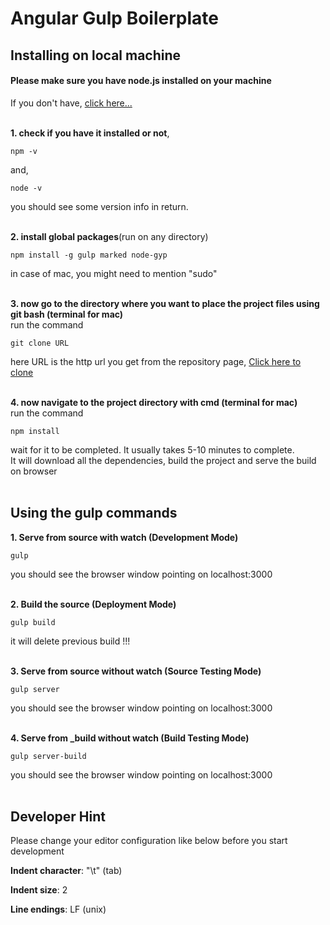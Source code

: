 <h1>Angular Gulp Boilerplate</h1>


<h2>Installing on local machine</h2>

<h4>Please make sure you have node.js installed on your machine</h4>
If you don't have, <a href="https://nodejs.org/" >click here...</a>
<br><br>


<b>1. check if you have it installed or not</b>,

	npm -v

and,

	node -v

you should see some version info in return.<br><br>

<b>2. install global packages</b>(run on any directory)

	npm install -g gulp marked node-gyp

in case of mac, you might need to mention "sudo"<br><br>


<b>3. now go to the directory where you want to place the project files using git bash (terminal for mac)</b><br>
run the command

	git clone URL

here URL is the http url you get from the repository page, <a href="https://github.com/tanmoythander/angular-gulp-boilerplate">Click here to clone</a><br><br>

<b>4. now navigate to the project directory with cmd (terminal for mac)</b><br>
run the command

	npm install
	
wait for it to be completed. It usually takes 5-10 minutes to complete.<br>
It will download all the dependencies, build the project and serve the build on browser<br><br>

<h2>Using the gulp commands</h2>

<b>1. Serve from source with watch (Development Mode)</b>

	gulp

you should see the browser window pointing on localhost:3000<br><br>

<b>2. Build the source (Deployment Mode)</b>

	gulp build

it will delete previous build !!!<br><br>

<b>3. Serve from source without watch (Source Testing Mode)</b>

	gulp server

you should see the browser window pointing on localhost:3000<br><br>

<b>4. Serve from _build without watch (Build Testing Mode)</b>

	gulp server-build

you should see the browser window pointing on localhost:3000<br><br>

<h2>Developer Hint</h2>

Please change your editor configuration like below before you start development

<b>Indent character</b>: "\t" (tab)

<b>Indent size</b>: 2

<b>Line endings</b>: LF (unix)


